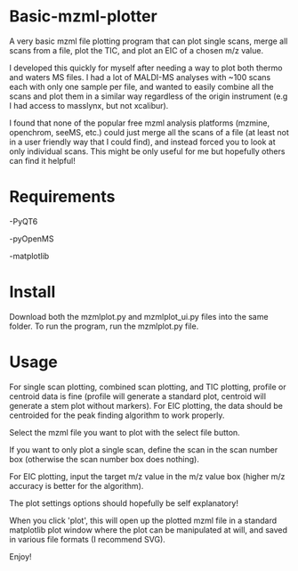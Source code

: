 # Basic-mzml-plotter
A very basic mzml file plotting program that can plot single scans, merge all scans from a file, plot the TIC, and plot an EIC of a chosen m/z value.

I developed this quickly for myself after needing a way to plot both thermo and waters MS files. I had a lot of MALDI-MS analyses with ~100 scans each with only one sample per file, and wanted to easily combine all the scans and plot them in a similar way regardless of the origin instrument (e.g I had access to masslynx, but not xcalibur).  

I found that none of the popular free mzml analysis platforms (mzmine, openchrom, seeMS, etc.) could just merge all the scans of a file (at least not in a user friendly way that I could find), and instead forced you to look at only individual scans. This might be only useful for me but hopefully others can find it helpful!

# Requirements
-PyQT6

-pyOpenMS

-matplotlib

# Install

Download both the mzmlplot.py and mzmlplot_ui.py files into the same folder. To run the program, run the mzmlplot.py file.

# Usage

For single scan plotting, combined scan plotting, and TIC plotting, profile or centroid data is fine (profile will generate a standard plot, centroid will generate a stem plot without markers). For EIC plotting, the data should be centroided for the peak finding algorithm to work properly.

Select the mzml file you want to plot with the select file button. 

If you want to only plot a single scan, define the scan in the scan number box (otherwise the scan number box does nothing).

For EIC plotting, input the target m/z value in the m/z value box (higher m/z accuracy is better for the algorithm).

The plot settings options should hopefully be self explanatory!

When you click 'plot', this will open up the plotted mzml file in a standard matplotlib plot window where the plot can be manipulated at will, and saved in various file formats (I recommend SVG).

Enjoy!


